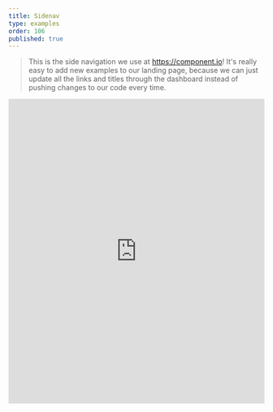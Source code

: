 ```yaml
---
title: Sidenav
type: examples
order: 106
published: true
---
```


> This is the side navigation we use at <a href="https://component.io">https://component.io</a>! It's really easy to add new examples to our landing page, because we can just update all the links and titles through the dashboard instead of pushing changes to our code every time.

<iframe width="100%" height="600" src="https://jsfiddle.net/component/x3x31prj/embedded/result,html,js,css" allowfullscreen="allowfullscreen" frameborder="0"></iframe>
